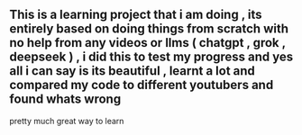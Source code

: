 ## This is a learning project that i am doing , its entirely based on doing things from scratch with no help from any videos or llms ( chatgpt , grok , deepseek ) , i did this to test my progress and yes all i can say is its beautiful , learnt a lot and compared my code to different youtubers and found whats wrong 

pretty much great way to learn
